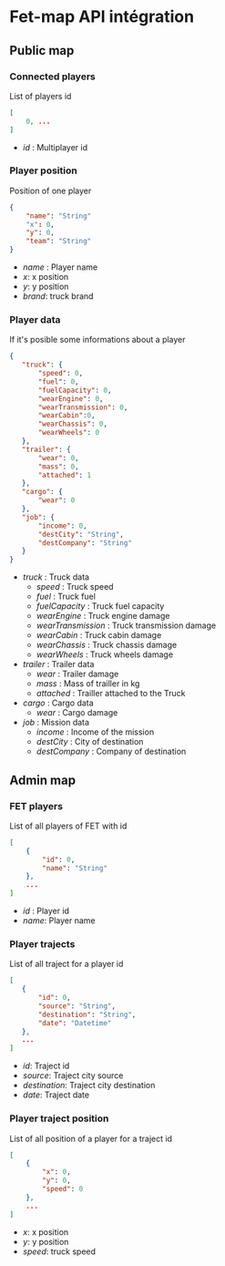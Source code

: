 # Fet-map API intégration

## Public map

### Connected players
List of players id
```json
[
    0, ...
]
```

 - *id* : Multiplayer id

 ### Player position
 Position of one player
 ```json
 {
     "name": "String"
     "x": 0,
     "y": 0,
     "team": "String"
 }
 ```

 - *name* : Player name
 - *x*: x position
 - *y*: y position
 - *brand*: truck brand

 ### Player data
 If it's posible some informations about a player
 ```json
{
    "truck": {
        "speed": 0,
        "fuel": 0,
        "fuelCapacity": 0,
        "wearEngine": 0,
		"wearTransmission": 0,
		"wearCabin":0,
		"wearChassis": 0,
		"wearWheels": 0
	},
	"trailer": {
		"wear": 0,
		"mass": 0,
		"attached": 1
	},
	"cargo": {
		"wear": 0
	},
	"job": {
		"income": 0,
		"destCity": "String",
		"destCompany": "String"
	}
}
 ```
 - *truck* : Truck data
	- *speed* : Truck speed
	- *fuel* : Truck fuel
	- *fuelCapacity* : Truck fuel capacity
	- *wearEngine* : Truck engine damage
	- *wearTransmission* : Truck transmission damage
	- *wearCabin* : Truck cabin damage
	- *wearChassis* : Truck chassis damage
	- *wearWheels* : Truck wheels damage
- *trailer* : Trailer data
	- *wear* : Trailer damage
	- *mass* : Mass of trailler in kg
	- *attached* : Trailler attached to the Truck
- *cargo* : Cargo data
	- *wear* : Cargo damage
- *job* : Mission data
	- *income* : Income of the mission
	- *destCity* : City of destination
	- *destCompany* : Company of destination

## Admin map

### FET players
List of all players of FET with id
```json
[
    {
        "id": 0,
        "name": "String"
    }, 
    ...
]
```
 - *id* : Player id
 - *name*: Player name

 ### Player trajects
 List of all traject for a player id
 ```json
[
    {
        "id": 0,
        "source": "String",
        "destination": "String",
        "date": "Datetime"
    },
    ...
]
 ```
 - *id*: Traject id
 - *source*: Traject city source
 - *destination*: Traject city destination
 - *date*: Traject date

 ### Player traject position
 List of all position of a player for a traject id
 ```json
 [
     {
         "x": 0,
         "y": 0,
         "speed": 0
     },
     ...
 ]
 ```

 - *x*: x position
 - *y*: y position
 - *speed*: truck speed